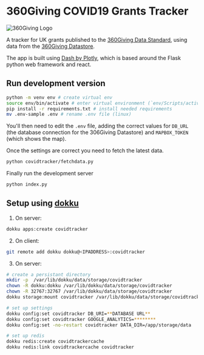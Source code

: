 # 360Giving COVID19 Grants Tracker

![360Giving Logo](https://www.threesixtygiving.org/wp-content/themes/360giving2020/assets/images/360-logos/360giving-main.svg)

A tracker for UK grants published to the [360Giving Data Standard](http://standard.threesixtygiving.org/),
using data from the [360Giving Datastore](https://www.threesixtygiving.org/data/360giving-datastore/).

The app is built using [Dash by Plotly](https://dash.plotly.com/), which is based around the Flask
python web framework and react.

## Run development version

```sh
python -m venv env # create virtual env
source env/bin/activate # enter virtual environment (`env/Scripts/activate` on windows)
pip install -r requirements.txt # install needed requirements
mv .env-sample .env # rename .env file (linux)
```

You'll then need to edit the `.env` file, adding the correct values for `DB_URL` (the database connection
for the 306Giving Datastore) and `MAPBOX_TOKEN` (which shows the map).

Once the settings are correct you need to fetch the latest data.

```sh
python covidtracker/fetchdata.py
```

Finally run the development server

```sh
python index.py
```

## Setup using [dokku](http://dokku.viewdocs.io/dokku/)

1. On server:

```sh
dokku apps:create covidtracker
```

2. On client:

```sh
git remote add dokku dokku@<IPADDRESS>:covidtracker

```

3. On server:

```sh
# create a persistant directory
mkdir -p  /var/lib/dokku/data/storage/covidtracker
chown -R dokku:dokku /var/lib/dokku/data/storage/covidtracker
chown -R 32767:32767 /var/lib/dokku/data/storage/covidtracker
dokku storage:mount covidtracker /var/lib/dokku/data/storage/covidtracker:/app/storage

# set up settings
dokku config:set covidtracker DB_URI=**DATABASE URL**
dokku config:set covidtracker GOOGLE_ANALYTICS=********
dokku config:set -no-restart covidtracker DATA_DIR=/app/storage/data

# set up redis
dokku redis:create covidtrackercache
dokku redis:link covidtrackercache covidtracker
```